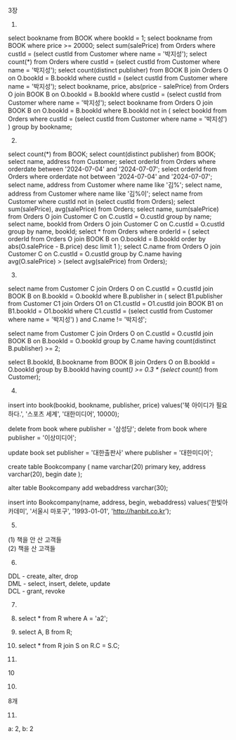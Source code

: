 3장

1.
select bookname from BOOK where bookId = 1;
select bookname from BOOK where price >= 20000;
select sum(salePrice) from Orders
where custId = (select custId from Customer where name = '박지성');
select count(*) from Orders
where custId = (select custId from Customer where name = '박지성');
select count(distinct publisher) from BOOK B
join Orders O on O.bookId = B.bookId
where custId = (select custId from Customer where name = '박지성');
select bookname, price, abs(price - salePrice) from Orders O
join BOOK B on O.bookId = B.bookId
where custId = (select custId from Customer where name = '박지성');
select bookname from Orders O
join BOOK B on O.bookId = B.bookId
where B.bookId not in (
    select bookId from Orders
    where custId = (select custId from Customer where name = '박지성')
)
group by bookname;

2.
select count(*) from BOOK;
select count(distinct publisher) from BOOK;
select name, address from Customer;
select orderId from Orders
where orderdate between '2024-07-04' and '2024-07-07';
select orderId from Orders
where orderdate not between '2024-07-04' and '2024-07-07';
select name, address from Customer
where name like '김%';
select name, address from Customer
where name like '김%이';
select name from Customer
where custId not in (select custId from Orders);
select sum(salePrice), avg(salePrice) from Orders;
select name, sum(salePrice) from Orders O
join Customer C on C.custId = O.custId
group by name;
select name, bookId from Orders O
join Customer C on C.custId = O.custId
group by name, bookId;
select * from Orders
where orderId = (
    select orderId from Orders O
    join BOOK B on O.bookId = B.bookId
    order by abs(O.salePrice - B.price) desc
    limit 1
);
select C.name from Orders O
join Customer C on C.custId = O.custId
group by C.name
having avg(O.salePrice) > (select avg(salePrice) from Orders);

3.
select name from Customer C
join Orders O on C.custId = O.custId
join BOOK B on B.bookId = O.bookId
where B.publisher in (
    select B1.publisher from Customer C1
    join Orders O1 on C1.custId = O1.custId
    join BOOK B1 on B1.bookId = O1.bookId
    where C1.custId = (select custId from Customer where name = '박지성')
)
and C.name != '박지성';

select name from Customer C
join Orders O on C.custId = O.custId
join BOOK B on B.bookId = O.bookId
group by C.name
having count(distinct B.publisher) >= 2;

select B.bookId, B.bookname from BOOK B
join Orders O on B.bookId = O.bookId
group by B.bookId
having count(*) >= 0.3 * (select count(*) from Customer);

4.
insert into book(bookid, bookname, publisher, price)
values('북 아이디가 필요하다.', '스포츠 세계', '대한미디어', 10000);

delete from book where publisher = '삼성당';
delete from book where publisher = '이상미디어';

update book
set publisher = '대한출판사'
where publisher = '대한미디어';

create table Bookcompany (
    name varchar(20) primary key,
    address varchar(20),
    begin date
);

alter table Bookcompany add webaddress varchar(30);

insert into Bookcompany(name, address, begin, webaddress)
values('한빛아카데미', '서울시 마포구', '1993-01-01', 'http://hanbit.co.kr');

5.
(1) 책을 안 산 고객들  
(2) 책을 산 고객들

6.
DDL - create, alter, drop  
DML - select, insert, delete, update  
DCL - grant, revoke

7.
1. select * from R where A = 'a2';
2. select A, B from R;
3. select * from R join S on R.C = S.C;

9.
10

10.
8개

11.
a: 2, b: 2

